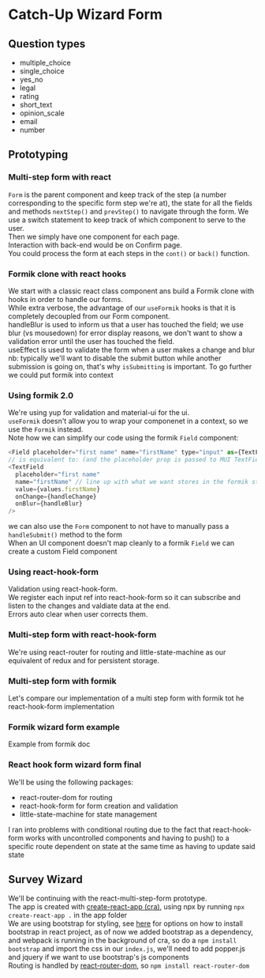 # Catch-Up Wizard Form

## Question types

- multiple_choice
- single_choice
- yes_no
- legal
- rating
- short_text
- opinion_scale
- email
- number

## Prototyping

### Multi-step form with react

`Form` is the parent component and keep track of the step (a number corresponding to the specific form step we're at), the state for all the fields and methods `nextStep()` and `prevStep()` to navigate through the form. We use a switch statement to keep track of which component to serve to the user.  
Then we simply have one component for each page.  
Interaction with back-end would be on Confirm page.  
You could process the form at each steps in the `cont()` or `back()` function.

### Formik clone with react hooks

We start with a classic react class component ans build a Formik clone with hooks in order to handle our forms.  
While extra verbose, the advantage of our `useFormik` hooks is that it is completely decoupled from our Form component.  
handleBlur is used to inform us that a user has touched the field; we use blur (vs mousedown) for error display reasons, we don't want to show a validation error until the user has touched the field.  
useEffect is used to validate the form when a user makes a change and blur  
nb: typically we'll want to disable the submit button while another submission is going on, that's why `isSubmitting` is important.
To go further we could put formik into context

### Using formik 2.0

We're using yup for validation and material-ui for the ui.  
`useFormik` doesn't allow you to wrap your componenet in a context, so we use the `Formik` instead.  
Note how we can simplify our code using the formik `Field` component:

```js
<Field placeholder="first name" name="firstName" type="input" as={TextField}/>
// is equivalent to: (and the placeholder prop is passed to MUI TextField)
<TextField
  placeholder="first name"
  name="firstName" // line up with what we want stores in the formik state
  value={values.firstName}
  onChange={handleChange}
  onBlur={handleBlur}
/>
```

we can also use the `Form` component to not have to manually pass a `handleSubmit()` method to the form  
When an UI component doesn't map cleanly to a formik `Field` we can create a custom Field component

### Using react-hook-form

Validation using react-hook-form.  
We register each input ref into react-hook-form so it can subscribe and listen to the changes and valdiate data at the end.  
Errors auto clear when user corrects them.

### Multi-step form with react-hook-form

We're using react-router for routing and little-state-machine as our equivalent of redux and for persistent storage.

### Multi-step form with formik

Let's compare our implementation of a multi step form with formik tot he react-hook-form implementation

### Formik wizard form example

Example from formik doc

### React hook form wizard form final

We'll be using the following packages:

- react-router-dom for routing
- react-hook-form for form creation and validation
- little-state-machine for state management

I ran into problems with conditional routing due to the fact that react-hook-form works with uncontrolled components and having to push() to a specific route dependent on state at the same time as having to update said state

## Survey Wizard

We'll be continuing with the react-multi-step-form prototype.  
The app is created with [create-react-app (cra)](https://create-react-app.dev/), using npx by running `npx create-react-app .` in the app folder  
We are using bootstrap for styling, see [here](https://blog.logrocket.com/how-to-use-bootstrap-with-react-a354715d1121/) for options on how to install bootstrap in react project, as of now we added bootstrap as a dependency, and webpack is running in the background of cra, so do a `npm install bootstrap` and import the css in our `index.js`, we'll need to add popper.js and jquery if we want to use bootstrap's js components  
Routing is handled by [react-router-dom](https://reacttraining.com/react-router/web/guides/quick-start), so `npm install react-router-dom`  